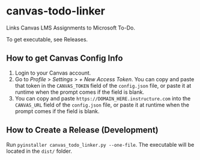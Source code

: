 # canvas-todo-linker
Links Canvas LMS Assignments to Microsoft To-Do.

To get executable, see Releases.

## How to get Canvas Config Info
1. Login to your Canvas account.
2. Go to *Profile* > *Settings* > *+ New Access Token*. You can copy and paste that token in the `CANVAS_TOKEN` field of the `config.json` file, or paste it at runtime when the prompt comes if the field is blank.
3. You can copy and paste `https://DOMAIN_HERE.instructure.com` into the `CANVAS_URL` field of the `config.json` file, or paste it at runtime when the prompt comes if the field is blank.

## How to Create a Release (Development)
Run `pyinstaller canvas_todo_linker.py --one-file`. The executable will be located in the `dist/` folder. 
